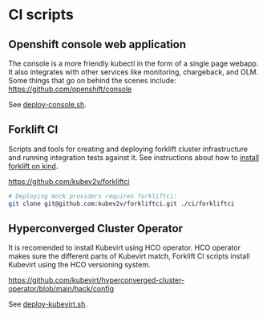 # CI scripts

## Openshift console web application

The console is a more friendly kubectl in the form of a single page webapp. It also integrates with other services like monitoring, chargeback, and OLM. Some things that go on behind the scenes include:
https://github.com/openshift/console

See [deploy-console.sh](ci/deploy-console.sh).

## Forklift CI

Scripts and tools for creating and deploying forklift cluster infrastructure and running integration tests against it.
See instructions about how to [install forklift on kind](https://github.com/kubev2v/forkliftci).

https://github.com/kubev2v/forkliftci

```bash
# Deploying mock providers requires forkliftci:
git clone git@github.com:kubev2v/forkliftci.git ./ci/forkliftci
```

## Hyperconverged Cluster Operator

It is recomended to install Kubevirt using HCO operator. HCO operator makes sure the different parts of Kubevirt match, Forklift CI scripts install Kubevirt using the HCO versioning system.

https://github.com/kubevirt/hyperconverged-cluster-operator/blob/main/hack/config

See [deploy-kubevirt.sh](ci/deploy-kubevirt.sh).
